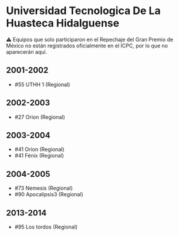 # Universidad Tecnologica De La Huasteca Hidalguense

:warning: Equipos que solo participaron en el Repechaje del Gran Premio de México no están registrados oficialmente en el ICPC, por lo que no aparecerán aquí.

## 2001-2002

- #55 UTHH 1 (Regional)

## 2002-2003

- #27 Orion (Regional)

## 2003-2004

- #41 Orion (Regional)
- #41 Fénix (Regional)

## 2004-2005

- #73 Nemesis (Regional)
- #90 Apocalipsis3 (Regional)

## 2013-2014

- #95 Los tordos (Regional)


